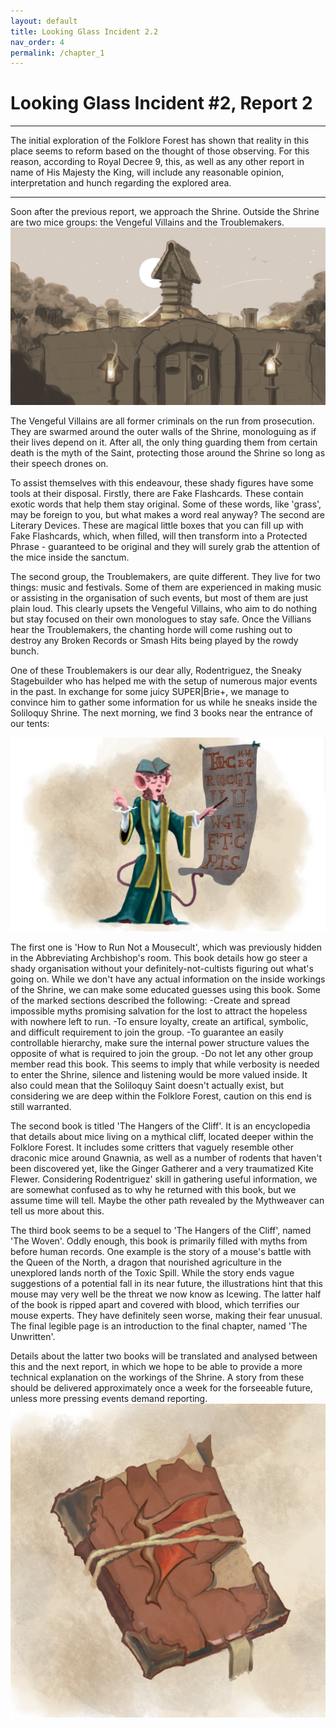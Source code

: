 ```yaml
---
layout: default
title: Looking Glass Incident 2.2
nav_order: 4
permalink: /chapter_1
---
```


# Looking Glass Incident #2, Report 2
---
The initial exploration of the Folklore Forest has shown that reality in this place seems to reform based on the thought of those observing. For this reason, according to Royal Decree 9, this, as well as any other report in name of His Majesty the King, will include any reasonable opinion, interpretation and hunch regarding the explored area.  

 ---
 
Soon after the previous report, we approach the Shrine. Outside the Shrine are two mice groups: the Vengeful Villains and the Troublemakers.
<img src="./assets/shrine_concept1.png" alt="The shrine from close by">

The Vengeful Villains are all former criminals on the run from prosecution. They are swarmed around the outer walls of the Shrine, monologuing as if their lives depend on it. After all, the only thing guarding them from certain death is the myth of the Saint, protecting those around the Shrine so long as their speech drones on.

To assist themselves with this endeavour, these shady figures have some tools at their disposal. Firstly, there are Fake Flashcards. These contain exotic words that help them stay original. Some of these words, like 'grass', may be foreign to you, but what makes a word real anyway?
The second are Literary Devices. These are magical little boxes that you can fill up with Fake Flashcards, which, when filled, will then transform into a Protected Phrase - guaranteed to be original and they will surely grab the attention of the mice inside the sanctum.

The second group, the Troublemakers, are quite different. They live for two things: music and festivals. Some of them are experienced in making music or assisting in the organisation of such events, but most of them are just plain loud. This clearly upsets the Vengeful Villains, who aim to do nothing but stay focused on their own monologues to stay safe. Once the Villians hear the Troublemakers, the chanting horde will come rushing out to destroy any Broken Records or Smash Hits being played by the rowdy bunch.

One of these Troublemakers is our dear ally, Rodentriguez, the Sneaky Stagebuilder who has helped me with the setup of numerous major events in the past. In exchange for some juicy SUPER|Brie+, we manage to convince him to gather some information for us while he sneaks inside the Soliloquy Shrine. The next morning, we find 3 books near the entrance of our tents:

<img src="./assets/abbishop.png" alt="Abbreviating Archbishop">

The first one is 'How to Run Not a Mousecult', which was previously hidden in the Abbreviating Archbishop's room. This book details how go steer a shady organisation without your definitely-not-cultists figuring out what's going on.
While we don't have any actual information on the inside workings of the Shrine, we can make some educated guesses using this book.
Some of the marked sections described the following:
-Create and spread impossible myths promising salvation for the lost to attract the hopeless with nowhere left to run.
-To ensure loyalty, create an artifical, symbolic, and difficult requirement to join the group.
-To guarantee an easily controllable hierarchy, make sure the internal power structure values the opposite of what is required to join the group.
-Do not let any other group member read this book.
This seems to imply that while verbosity is needed to enter the Shrine, silence and listening would be more valued inside. It also could mean that the Soliloquy Saint doesn't actually exist, but considering we are deep within the Folklore Forest, caution on this end is still warranted.

The second book is titled 'The Hangers of the Cliff'. It is an encyclopedia that details about mice living on a mythical cliff, located deeper within the Folklore Forest. It includes some critters that vaguely resemble other draconic mice around Gnawnia, as well as a number of rodents that haven't been discovered yet, like the Ginger Gatherer and a very traumatized Kite Flewer.
Considering Rodentriguez' skill in gathering useful information, we are somewhat confused as to why he returned with this book, but we assume time will tell. Maybe the other path revealed by the Mythweaver can tell us more about this.

The third book seems to be a sequel to 'The Hangers of the Cliff', named 'The Woven'. Oddly enough, this book is primarily filled with myths from before human records. One example is the story of a mouse's battle with the Queen of the North, a dragon that nourished agriculture in the unexplored lands north of the Toxic Spill. While the story ends vague suggestions of a potential fall in its near future, the illustrations hint that this mouse may very well be the threat we now know as Icewing.
The latter half of the book is ripped apart and covered with blood, which terrifies our mouse experts. They have definitely seen worse, making their fear unusual. The final legible page is an introduction to the final chapter, named 'The Unwritten'.

Details about the latter two books will be translated and analysed between this and the next report, in which we hope to be able to provide a more technical explanation on the workings of the Shrine.
A story from these should be delivered approximately once a week for the forseeable future, unless more pressing events demand reporting.
<img src="./assets/Dracobook.png" alt="the Unwritten">
